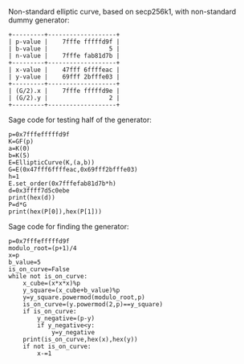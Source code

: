 Non-standard elliptic curve, based on secp256k1, with non-standard dummy generator:
```
+---------+-------------------+
| p-value |    7fffe fffffd9f |
| b-value |                 5 |
| n-value |    7fffe fab81d7b |
+---------+-------------------+
| x-value |    47fff 6ffffeac |
| y-value |    69fff 2bfffe03 |
+---------+-------------------+
| (G/2).x |    7fffe fffffd9e |
| (G/2).y |                 2 |
+---------+-------------------+
```
Sage code for testing half of the generator:
```
p=0x7fffefffffd9f
K=GF(p)
a=K(0)
b=K(5)
E=EllipticCurve(K,(a,b))
G=E(0x47fff6ffffeac,0x69fff2bfffe03)
h=1
E.set_order(0x7fffefab81d7b*h)
d=0x3ffff7d5c0ebe
print(hex(d))
P=d*G
print(hex(P[0]),hex(P[1]))
```
Sage code for finding the generator:
```
p=0x7fffefffffd9f
modulo_root=(p+1)/4
x=p
b_value=5
is_on_curve=False
while not is_on_curve:
    x_cube=(x*x*x)%p
    y_square=(x_cube+b_value)%p
    y=y_square.powermod(modulo_root,p)
    is_on_curve=(y.powermod(2,p)==y_square)
    if is_on_curve:
        y_negative=(p-y)
        if y_negative<y:
            y=y_negative
    print(is_on_curve,hex(x),hex(y))
    if not is_on_curve:
        x-=1
```
